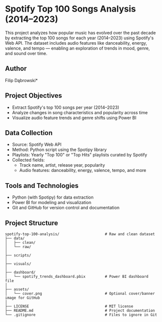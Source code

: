 # Spotify Top 100 Songs Analysis (2014–2023)

This project analyzes how popular music has evolved over the past decade by extracting the top 100 songs for each year (2014–2023) using Spotify's Web API. The dataset includes audio features like danceability, energy, valence, and tempo — enabling an exploration of trends in mood, genre, and sound over time.

## Author  
Filip Dąbrowski*

## Project Objectives

- Extract Spotify's top 100 songs per year (2014–2023)
- Analyze changes in song characteristics and popularity across time
- Visualize audio feature trends and genre shifts using Power BI

## Data Collection

- Source: Spotify Web API
- Method: Python script using the Spotipy library
- Playlists: Yearly "Top 100" or "Top Hits" playlists curated by Spotify
- Collected fields:
  - Track name, artist, release year, popularity
  - Audio features: danceability, energy, valence, tempo, and more

## Tools and Technologies

- Python (with Spotipy) for data extraction
- Power BI for modeling and visualization
- Git and GitHub for version control and documentation

## Project Structure

```plaintext
spotify-top-100-analysis/                     # Raw and clean dataset
├── data/
│   ├── clean/
│   └── raw/
│
├── scripts/
│
├── visuals/
│
├── dashboard/
│   └── spotify_trends_dashboard.pbix         # Power BI dashboard file
│
├── assets/
│   └── cover.png                             # Optional cover/banner image for GitHub
│
├── LICENSE                                   # MIT license
├── README.md                                 # Project documentation
└── .gitignore                                # Files to ignore in Git
